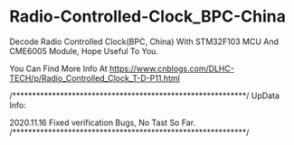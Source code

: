 # Radio-Controlled-Clock_BPC-China
Decode Radio Controlled Clock(BPC, China) With STM32F103 MCU And CME6005 Module, Hope Useful To You.

You Can Find More Info At https://www.cnblogs.com/DLHC-TECH/p/Radio_Controlled_Clock_T-D-P11.html

/***********************************************************/
UpData Info:

2020.11.16 Fixed verification Bugs, No Tast So Far.
/***********************************************************/
